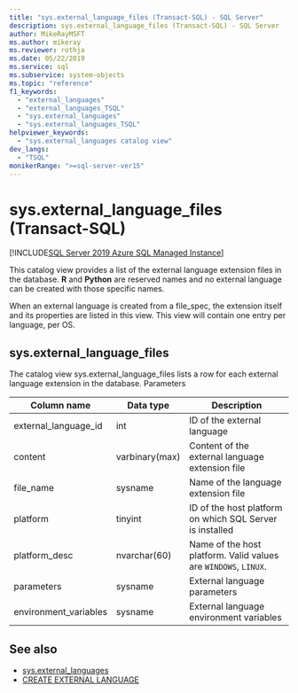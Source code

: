 ```yaml
---
title: "sys.external_language_files (Transact-SQL) - SQL Server"
description: sys.external_language_files (Transact-SQL) - SQL Server
author: MikeRayMSFT
ms.author: mikeray
ms.reviewer: rothja
ms.date: 05/22/2019
ms.service: sql
ms.subservice: system-objects
ms.topic: "reference"
f1_keywords:
  - "external_languages"
  - "external_languages_TSQL"
  - "sys.external_languages"
  - "sys.external_languages_TSQL"
helpviewer_keywords:
  - "sys.external_languages catalog view"
dev_langs:
  - "TSQL"
monikerRange: ">=sql-server-ver15"
---
```


# sys.external_language_files (Transact-SQL)
[!INCLUDE[SQL Server 2019 Azure SQL Managed Instance](../../includes/applies-to-version/sqlserver2019-asdbmi.md)]

This catalog view provides a list of the external language extension files in the database. **R** and **Python** are reserved names and no external language can be created with those specific names.

When an external language is created from a file_spec, the extension itself and its properties are listed in this view. This view will contain one entry per language, per OS.

## sys.external_language_files

The catalog view sys.external_language_files lists a row for each external language extension in the database. Parameters

|Column name |Data type | Description|
|------|------|------|
|external_language_id |int | ID of the external language|
|content|varbinary(max) |Content of the external language extension file|
|file_name|sysname|Name of the language extension file|
|platform|tinyint|ID of the host platform on which SQL Server is installed|
|platform_desc |nvarchar(60)|Name of the host platform. Valid values are `WINDOWS`, `LINUX`.|
|parameters|sysname|External language parameters|
|environment_variables|sysname|External language environment variables|

## See also  

+ [sys.external_languages](sys-external-languages-transact-sql.md)  
+ [CREATE EXTERNAL LANGUAGE](../../t-sql/statements/create-external-language-transact-sql.md)  
